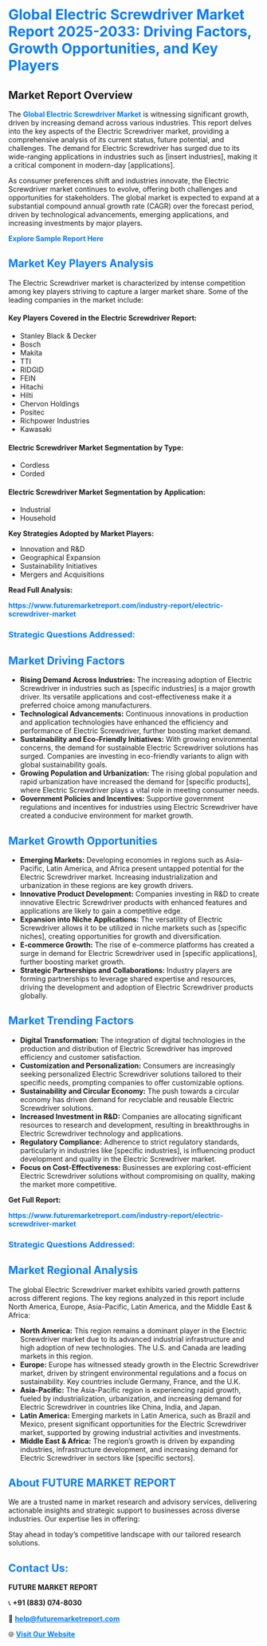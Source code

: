 <h1 style="color: #007BFF;">Global Electric Screwdriver Market Report 2025-2033: Driving Factors, Growth Opportunities, and Key Players</h1>

<section id="overview">
<h2>Market Report Overview</h2>
<p>The <a href="https://www.futuremarketreport.com/industry-report/electric-screwdriver-market" style="color: #007BFF; text-decoration: none;"><strong>Global Electric Screwdriver Market</strong></a> is witnessing significant growth, driven by increasing demand across various industries. This report delves into the key aspects of the Electric Screwdriver market, providing a comprehensive analysis of its current status, future potential, and challenges. The demand for Electric Screwdriver has surged due to its wide-ranging applications in industries such as [insert industries], making it a critical component in modern-day [applications].</p>
<p>As consumer preferences shift and industries innovate, the Electric Screwdriver market continues to evolve, offering both challenges and opportunities for stakeholders. The global market is expected to expand at a substantial compound annual growth rate (CAGR) over the forecast period, driven by technological advancements, emerging applications, and increasing investments by major players.</p>
</section>

<section id="overview">
<p><a href="https://www.futuremarketreport.com/request-sample/reportId=86144" style="color: #007BFF; text-decoration: none;"><strong>Explore Sample Report Here</strong></a></p>
</section>

<section id="key-players">
<h2 style="color: #007BFF;">Market Key Players Analysis</h2>
<p>The Electric Screwdriver market is characterized by intense competition among key players striving to capture a larger market share. Some of the leading companies in the market include:</p>
<h4>Key Players Covered in the Electric Screwdriver Report:</h4>
<ul><li>Stanley Black &amp; Decker</li><li>Bosch</li><li>Makita</li><li>TTI</li><li>RIDGID</li><li>FEIN</li><li>Hitachi</li><li>Hilti</li><li>Chervon Holdings</li><li>Positec</li><li>Richpower Industries</li><li>Kawasaki</li></ul>
<h4>Electric Screwdriver Market Segmentation by Type:</h4>
<ul><li>Cordless</li><li>Corded</li></ul>

<h4>Electric Screwdriver Market Segmentation by Application:</h4>
<ul><li>Industrial</li><li>Household</li></ul>
<p><strong>Key Strategies Adopted by Market Players:</strong></p>
<ul>
<li>Innovation and R&D</li>
<li>Geographical Expansion</li>
<li>Sustainability Initiatives</li>
<li>Mergers and Acquisitions</li>
</ul>
</section>

<section>
<p><strong>Read Full Analysis: </strong></p><a href="https://www.futuremarketreport.com/industry-report/electric-screwdriver-market" style="color: #007BFF; text-decoration: none;"><strong>https://www.futuremarketreport.com/industry-report/electric-screwdriver-market</strong></a>
<h3 style="color: #007BFF;">Strategic Questions Addressed:</h3>
</section>

<section id="driving-factors">
<h2 style="color: #007BFF;">Market Driving Factors</h2>
<ul>
<li><strong>Rising Demand Across Industries:</strong> The increasing adoption of Electric Screwdriver in industries such as [specific industries] is a major growth driver. Its versatile applications and cost-effectiveness make it a preferred choice among manufacturers.</li>
<li><strong>Technological Advancements:</strong> Continuous innovations in production and application technologies have enhanced the efficiency and performance of Electric Screwdriver, further boosting market demand.</li>
<li><strong>Sustainability and Eco-Friendly Initiatives:</strong> With growing environmental concerns, the demand for sustainable Electric Screwdriver solutions has surged. Companies are investing in eco-friendly variants to align with global sustainability goals.</li>
<li><strong>Growing Population and Urbanization:</strong> The rising global population and rapid urbanization have increased the demand for [specific products], where Electric Screwdriver plays a vital role in meeting consumer needs.</li>
<li><strong>Government Policies and Incentives:</strong> Supportive government regulations and incentives for industries using Electric Screwdriver have created a conducive environment for market growth.</li>
</ul>
</section>

<section id="growth-opportunities">
<h2 style="color: #007BFF;">Market Growth Opportunities</h2>
<ul>
<li><strong>Emerging Markets:</strong> Developing economies in regions such as Asia-Pacific, Latin America, and Africa present untapped potential for the Electric Screwdriver market. Increasing industrialization and urbanization in these regions are key growth drivers.</li>
<li><strong>Innovative Product Development:</strong> Companies investing in R&D to create innovative Electric Screwdriver products with enhanced features and applications are likely to gain a competitive edge.</li>
<li><strong>Expansion into Niche Applications:</strong> The versatility of Electric Screwdriver allows it to be utilized in niche markets such as [specific niches], creating opportunities for growth and diversification.</li>
<li><strong>E-commerce Growth:</strong> The rise of e-commerce platforms has created a surge in demand for Electric Screwdriver used in [specific applications], further boosting market growth.</li>
<li><strong>Strategic Partnerships and Collaborations:</strong> Industry players are forming partnerships to leverage shared expertise and resources, driving the development and adoption of Electric Screwdriver products globally.</li>
</ul>
</section>

<section id="trending-factors">
<h2 style="color: #007BFF;">Market Trending Factors</h2>
<ul>
<li><strong>Digital Transformation:</strong> The integration of digital technologies in the production and distribution of Electric Screwdriver has improved efficiency and customer satisfaction.</li>
<li><strong>Customization and Personalization:</strong> Consumers are increasingly seeking personalized Electric Screwdriver solutions tailored to their specific needs, prompting companies to offer customizable options.</li>
<li><strong>Sustainability and Circular Economy:</strong> The push towards a circular economy has driven demand for recyclable and reusable Electric Screwdriver solutions.</li>
<li><strong>Increased Investment in R&D:</strong> Companies are allocating significant resources to research and development, resulting in breakthroughs in Electric Screwdriver technology and applications.</li>
<li><strong>Regulatory Compliance:</strong> Adherence to strict regulatory standards, particularly in industries like [specific industries], is influencing product development and quality in the Electric Screwdriver market.</li>
<li><strong>Focus on Cost-Effectiveness:</strong> Businesses are exploring cost-efficient Electric Screwdriver solutions without compromising on quality, making the market more competitive.</li>
</ul>
</section>

<section>
<p><strong>Get Full Report: </strong></p><a href="https://www.futuremarketreport.com/industry-report/electric-screwdriver-market" style="color: #007BFF; text-decoration: none;"><strong>https://www.futuremarketreport.com/industry-report/electric-screwdriver-market</strong></a>
<h3 style="color: #007BFF;">Strategic Questions Addressed:</h3>
</section>


<section id="regional-analysis">
<h2 style="color: #007BFF;">Market Regional Analysis</h2>
<p>The global Electric Screwdriver market exhibits varied growth patterns across different regions. The key regions analyzed in this report include North America, Europe, Asia-Pacific, Latin America, and the Middle East & Africa:</p>
<ul>
<li><strong>North America:</strong> This region remains a dominant player in the Electric Screwdriver market due to its advanced industrial infrastructure and high adoption of new technologies. The U.S. and Canada are leading markets in this region.</li>
<li><strong>Europe:</strong> Europe has witnessed steady growth in the Electric Screwdriver market, driven by stringent environmental regulations and a focus on sustainability. Key countries include Germany, France, and the U.K.</li>
<li><strong>Asia-Pacific:</strong> The Asia-Pacific region is experiencing rapid growth, fueled by industrialization, urbanization, and increasing demand for Electric Screwdriver in countries like China, India, and Japan.</li>
<li><strong>Latin America:</strong> Emerging markets in Latin America, such as Brazil and Mexico, present significant opportunities for the Electric Screwdriver market, supported by growing industrial activities and investments.</li>
<li><strong>Middle East & Africa:</strong> The region’s growth is driven by expanding industries, infrastructure development, and increasing demand for Electric Screwdriver in sectors like [specific sectors].</li>
</ul>
</section>

<footer>
<h2 style="color: #007BFF;">About FUTURE MARKET REPORT</h2>
<p>We are a trusted name in market research and advisory services, delivering actionable insights and strategic support to businesses across diverse industries. Our expertise lies in offering:</p>

<p>Stay ahead in today’s competitive landscape with our tailored research solutions.</p>

<h2 style="color: #007BFF;">Contact Us:</h2>
<p><strong>FUTURE MARKET REPORT</strong></p>
<p>📞 <strong>+91 (883) 074-8030</strong></p>
<p>📧 <strong><a href="mailto:help@futuremarketreport.com" style="color: #007BFF;">help@futuremarketreport.com</a></strong></p>
<p>🌐 <strong><a href="https://www.futuremarketreport.com/" style="color: #007BFF;">Visit Our Website</a></strong></p>
</footer>